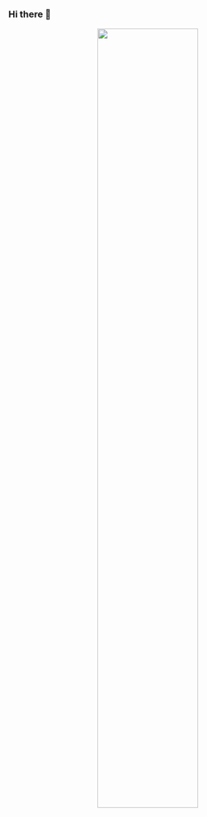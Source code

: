 ### Hi there 👋

<p align="center">

<img width="60%"  src="https://github-readme-stats.vercel.app/api?username=stancld&count_private=true&show_icons=true&include_all_commits=false&hide_border=true&theme=react&hide_title=true" />

</p>
<!--
**stancld/stancld** is a ✨ _special_ ✨ repository because its `README.md` (this file) appears on your GitHub profile.

Here are some ideas to get you started:

- 🔭 I’m currently working on ...
- 🌱 I’m currently learning ...
- 👯 I’m looking to collaborate on ...
- 🤔 I’m looking for help with ...
- 💬 Ask me about ...
- 📫 How to reach me: ...
- 😄 Pronouns: ...
- ⚡ Fun fact: ...
-->
